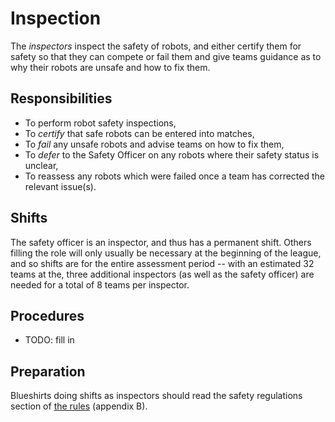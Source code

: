 Inspection
==========

The *inspectors* inspect the safety of robots, and either certify
them for safety so that they can compete or fail them and give teams
guidance as to why their robots are unsafe and how to fix them.

Responsibilities
----------------

* To perform robot safety inspections,
* To *certify* that safe robots can be entered into matches,
* To *fail* any unsafe robots and advise teams on how to fix them,
* To *defer* to the Safety Officer on any robots where their safety
  status is unclear,
* To reassess any robots which were failed once a team has corrected
  the relevant issue(s).

Shifts
------

The safety officer is an inspector, and thus has a permanent shift.
Others filling the role will only usually be necessary at the
beginning of the league, and so shifts are for the entire assessment
period -- with an estimated 32 teams at the, three additional
inspectors (as well as the safety officer) are needed for a total
of 8 teams per inspector.

Procedures
----------

* TODO: fill in

Preparation
-----------

Blueshirts doing shifts as inspectors should read the safety
regulations section of [the
rules](https://www.studentrobotics.org/docs/rules) (appendix B).

